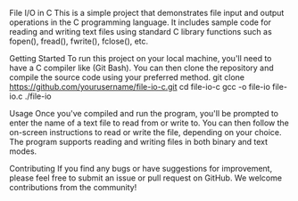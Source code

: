 File I/O in C
This is a simple project that demonstrates file input and output operations in the C programming language. It includes sample code for reading and writing text files using standard C library functions such as fopen(), fread(), fwrite(), fclose(), etc.

Getting Started
To run this project on your local machine, you'll need to have a C compiler like (Git Bash). You can then clone the repository and compile the source code using your preferred method.
git clone https://github.com/yourusername/file-io-c.git
cd file-io-c
gcc -o file-io file-io.c
./file-io


Usage
Once you've compiled and run the program, you'll be prompted to enter the name of a text file to read from or write to. You can then follow the on-screen instructions to read or write the file, depending on your choice. The program supports reading and writing files in both binary and text modes.

Contributing
If you find any bugs or have suggestions for improvement, please feel free to submit an issue or pull request on GitHub. We welcome contributions from the community!
